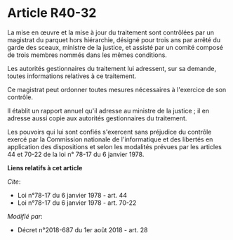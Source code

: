 # Article R40-32

La mise en œuvre et la mise à jour du traitement sont contrôlées par un magistrat du parquet hors hiérarchie, désigné pour
trois ans par arrêté du garde des sceaux, ministre de la justice, et assisté par un comité composé de trois membres nommés
dans les mêmes conditions.

Les autorités gestionnaires du traitement lui adressent, sur sa demande, toutes informations relatives à ce traitement.

Ce magistrat peut ordonner toutes mesures nécessaires à l'exercice de son contrôle.

Il établit un rapport annuel qu'il adresse au ministre de la justice ; il en adresse aussi copie aux autorités gestionnaires
du traitement.

Les pouvoirs qui lui sont confiés s'exercent sans préjudice du contrôle exercé par la Commission nationale de l'informatique
et des libertés en application des dispositions et selon les modalités prévues par les articles 44 et 70-22 de la loi n°
78-17 du 6 janvier 1978.

**Liens relatifs à cet article**

_Cite_:

  - Loi n°78-17 du 6 janvier 1978 - art. 44
  - Loi n°78-17 du 6 janvier 1978 - art. 70-22

_Modifié par_:

  - Décret n°2018-687 du 1er août 2018 - art. 28
